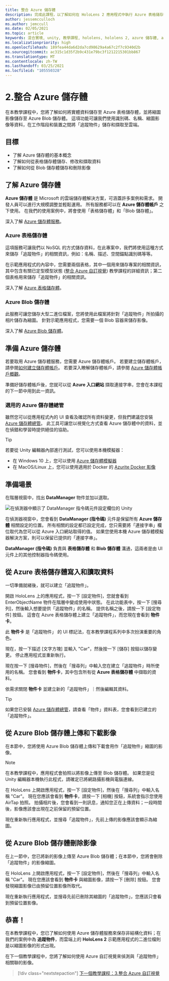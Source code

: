 ```yaml
---
title: 整合 Azure 儲存體
description: 完成此課程，以了解如何在 HoloLens 2 應用程式中執行 Azure 表格儲存體和 Azure Blob 儲存體。
author: jessemcculloch
ms.author: jemccull
ms.date: 02/05/2021
ms.topic: article
keywords: 混合實境, unity, 教學課程, hololens, hololens 2, azure 儲存體, azure 雲端服務, Windows 10
ms.localizationpriority: high
ms.openlocfilehash: 189fea44da6d2da7cd98629a4a67c2f7c9340d2b
ms.sourcegitcommit: ac315c1d35f2b9c431e79bc3f1212215301bb867
ms.translationtype: MT
ms.contentlocale: zh-TW
ms.lasthandoff: 03/25/2021
ms.locfileid: "105550328"
---
```

# <a name="2-integrating-azure-storage"></a>2.整合 Azure 儲存體

在本教學課程中，您將了解如何將實體資料儲存至 Azure 表格儲存體，並將縮圖影像儲存至 Azure Blob 儲存體。 這項功能可讓我們使用識別碼、名稱、縮圖影像等資料，在工作階段和裝置之間將「追蹤物件」儲存和擷取至雲端。

## <a name="objectives"></a>目標

* 了解 Azure 儲存體的基本概念
* 了解如何從表格儲存體儲存、修改和擷取資料
* 了解如何從 Blob 儲存體儲存和刪除影像

## <a name="understanding-azure-storage"></a>了解 Azure 儲存體

**Azure 儲存體** 是 Microsoft 的雲端儲存體解決方案，可涵蓋許多案例和需求。 開發人員可以進行大規模調整並輕鬆運用。 所有服務都可以在 **Azure 儲存體帳戶** 之下使用。 在我們的使用案例中，將會使用「表格儲存體」和「Blob 儲存體」。

深入了解 [Azure 儲存體服務](/azure/storage/blobs/storage-blobs-overview)。

### <a name="azure-table-storage"></a>Azure 表格儲存體

這項服務可讓我們以 NoSQL 的方式儲存資料，在此專案中，我們將使用這種方式來儲存「追蹤物件」的相關資訊，例如：名稱、描述、空間錨點識別碼等等。

在示範應用程式的內容中，您需要兩個表格，其中一個用來儲存專案的相關資訊，其中包含有關已定型模型狀態 ([整合 Azure 自訂視覺](mr-learning-azure-03.md)) 教學課程的詳細資訊；第二個表格用來儲存「追蹤物件」的相關資訊。

深入了解 [Azure 表格儲存體](/azure/storage/tables/table-storage-overview)。

### <a name="azure-blob-storage"></a>Azure Blob 儲存體

此服務可讓您儲存大型二進位檔案，您將使用此檔案將針對「追蹤物件」所拍攝的相片儲存為縮圖。
針對示範應用程式，您需要一個 Blob 容器來儲存影像。

深入了解 [Azure Blob 儲存體](/azure/storage/blobs/storage-blobs-introduction)。

## <a name="preparing-azure-storage"></a>準備 Azure 儲存體

若要取用 Azure 儲存體服務，您需要 Azure 儲存體帳戶。 若要建立儲存體帳戶，請參閱[如何建立儲存體帳戶](/azure/storage/common/storage-account-create?tabs=azure-portal)。 若要深入瞭解儲存體帳戶，請參閱 [Azure 儲存體帳戶概觀](/azure/storage/common/storage-account-overview)。

準備好儲存體帳戶後，您就可以從 **Azure 入口網站** 擷取連接字串，您會在本課程的下一節中用到此一資訊。

### <a name="optional-azure-storage-explorer"></a>選用的 Azure 儲存體總管

雖然您可以從應用程式內的 UI 查看及確認所有資料變更，但我們建議您安裝 [Azure 儲存體總管](https://azure.microsoft.com/features/storage-explorer/)。 此工具可讓您以視覺化方式查看 Azure 儲存體中的資料，並在偵錯和學習時提供絕佳的協助。

> [!TIP]
> 若要從 Unity 編輯器內部進行測試，您可以使用本機模擬器：
>
> * 在 Windows 10 上，您可以使用 [Azure 儲存體模擬器](/azure/storage/common/storage-use-emulator)
> * 在 MacOS/Linux 上，您可以使用適用於 Docker 的 [Azurite Docker 影像](https://hub.docker.com/_/microsoft-azure-storage-azurite)

## <a name="preparing-the-scene"></a>準備場景

在階層視窗中，找出 **DataManager** 物件並加以選取。

![在偵測器中顯示了 DataManager 指令碼元件設定欄位的 Unity](images/mr-learning-azure/tutorial2-section4-step1-1.png)

在偵測器視窗中，您會看到 **DataManager (指令碼)** 元件是保留所有 **Azure 儲存體** 相關設定的位置。 所有相關的設定都已設定完成，您只需要將「連接字串」欄位取代為您可以從 Azure 入口網站取得的值。 如果您使用本機 Azure 儲存體模擬器解決方案，則可以保留已提供的「連接字串」。

**DataManager (指令碼)** 負責與 **表格儲存體** 和 **Blob 儲存體** 溝通，這兩者是由 UI 元件上的其他控制器指令碼使用。

## <a name="writing-and-reading-data-from-azure-table-storage"></a>從 Azure 表格儲存體寫入和讀取資料

一切準備就緒後，就可以建立「追蹤物件」。

開啟 HoloLens 上的應用程式，按一下 [設定物件]，您就會看到 EnterObjectName 物件在階層中變成使用中狀態。 在此功能表中，按一下 [搜尋列]，然後輸入想要提供「追蹤物件」的名稱。 提供名稱之後，請按一下 [設定物件] 按鈕。 這會在 Azure 表格儲存體上建立「追蹤物件」，而您現在會看到 **物件卡**。

此 **物件卡** 是「追蹤物件」 的 UI 標記法，在本教學課程系列中多次扮演重要的角色。

現在，按一下描述 [文字方塊] 並輸入 "Car"，然後按一下 [儲存] 按鈕以儲存變更。 停止應用程式並重新執行。

現在按一下 [搜尋物件]，然後在「搜尋列」中輸入您在建立「追蹤物件」時所使用的名稱。 您會看到 **物件卡**，其中包含所有從 **Azure 表格儲存體** 中擷取的資料。

依需求關閉 **物件卡** 並建立新的「追蹤物件」｜然後編輯其資料。

> [!TIP]
> 如果您已安裝 [Azure 儲存體總管](https://azure.microsoft.com/features/storage-explorer/)，請查看「物件」資料表，您會看到已建立的「追蹤物件」。

## <a name="uploading-and-download-image-from-azure-blob-storage"></a>從 Azure Blob 儲存體上傳和下載影像

在本節中，您將使用 Azure Blob 儲存體上傳和下載會用作「追蹤物件」縮圖的影像。

> [!NOTE]
> 在本教學課程中，應用程式會拍照以將影像上傳至 Blob 儲存體。 如果您是從 Unity 編輯器本機執行此程式，請確定已將網路攝影機與電腦連線。

在 HoloLens 上開啟應用程式，按一下 [設定物件]，然後在「搜尋列」中輸入名稱 "Car"。 現在您應該會看到 **物件卡**，請按一下 [相機] 按鈕，系統會指示您使用 AirTap 拍照。 拍攝相片後，您會看到一則訊息，通知您正在上傳資料；一段時間後，影像應該會出現在之前保留的預留位置。

現在重新執行應用程式，並搜尋「追蹤物件」，先前上傳的影像應該會顯示為縮圖。

## <a name="deleting-image-from-azure-blob-storage"></a>從 Azure Blob 儲存體刪除影像

在上一節中，您已將新的影像上傳至 Azure Blob 儲存體；在本節中，您將會刪除「追蹤物件」的影像縮圖。

在 HoloLens 上開啟應用程式，按一下 [設定物件]，然後在「搜尋列」中輸入名稱 "Car"。 現在您應該會看到 **物件卡** 與縮圖影像，請按一下 [刪除] 按鈕。 您會發現縮圖影像已由預留位置影像所取代。

現在重新執行應用程式，並搜尋先前已刪除其縮圖的「追蹤物件」，您應該只會看到預留位置影像。

## <a name="congratulations"></a>恭喜！

在本教學課程中，您已了解如何使用 Azure 儲存體服務來保存非結構化資料；在我們的案例中為 **追蹤物件**，而雲端上的 **HoloLens 2** 示範應用程式的二進位檔則是以縮圖影像的形式出現。

在下一個教學課程中，您將了解如何使用 Azure 自訂視覺來偵測與「追蹤物件」相關聯的影像。

> [!div class="nextstepaction"]
> [下一個教學課程：3.整合 Azure 自訂視覺](mr-learning-azure-03.md)